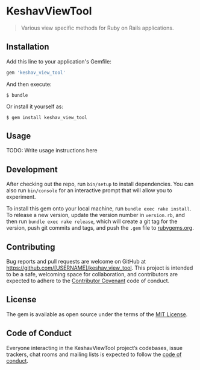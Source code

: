 # KeshavViewTool

> Various view specific methods for Ruby on Rails applications.

## Installation

Add this line to your application's Gemfile:

```ruby
gem 'keshav_view_tool'
```

And then execute:

    $ bundle

Or install it yourself as:

    $ gem install keshav_view_tool

## Usage

TODO: Write usage instructions here

## Development

After checking out the repo, run `bin/setup` to install dependencies. You can also run `bin/console` for an interactive prompt that will allow you to experiment.

To install this gem onto your local machine, run `bundle exec rake install`. To release a new version, update the version number in `version.rb`, and then run `bundle exec rake release`, which will create a git tag for the version, push git commits and tags, and push the `.gem` file to [rubygems.org](https://rubygems.org).

## Contributing

Bug reports and pull requests are welcome on GitHub at https://github.com/[USERNAME]/keshav_view_tool. This project is intended to be a safe, welcoming space for collaboration, and contributors are expected to adhere to the [Contributor Covenant](http://contributor-covenant.org) code of conduct.

## License

The gem is available as open source under the terms of the [MIT License](https://opensource.org/licenses/MIT).

## Code of Conduct

Everyone interacting in the KeshavViewTool project’s codebases, issue trackers, chat rooms and mailing lists is expected to follow the [code of conduct](https://github.com/[USERNAME]/keshav_view_tool/blob/master/CODE_OF_CONDUCT.md).
